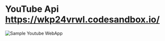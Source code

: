 # YouTube Api https://wkp24vrwl.codesandbox.io/

![Sample Youtube WebApp](https://github.com/ArianZargaran/Youtube_React_WEBAPP/preview.png)